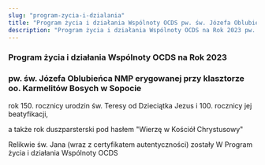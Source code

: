 ```yaml
---
slug: "program-zycia-i-dzialania"
title: "Program życia i działania Wspólnoty OCDS pw. św. Józefa Oblubieńca NMP erygowanej przy klasztorze oo. Karmelitów Bosych w Sopocie"
description: "Program życia i działania Wspólnoty OCDS na Rok 2023 pw. św. Józefa Oblubieńca NMP erygowanej przy klasztorze oo. Karmelitów Bosych w Sopocie"
---
```


### Program życia i działania Wspólnoty OCDS na Rok 2023
### pw. św. Józefa Oblubieńca NMP erygowanej przy klasztorze oo. Karmelitów Bosych w Sopocie

rok 150. rocznicy urodzin św. Teresy od Dzieciątka Jezus i 100. rocznicy jej beatyfikacji,

a także rok duszparsterski pod hasłem "Wierzę w Kościół Chrystusowy"

Relikwie św. Jana (wraz z certyfikatem autentyczności) zostały W
Program życia i działania
Wspólnoty OCDS 

